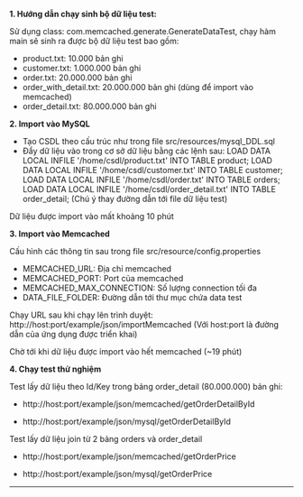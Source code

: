 **1. Hướng dẫn chạy sinh bộ dữ liệu test:**

Sử dụng class: com.memcached.generate.GenerateDataTest, chạy hàm main sẽ sinh ra được bộ dữ liệu test bao gồm:
- product.txt: 10.000 bản ghi
- customer.txt: 1.000.000 bản ghi
- order.txt: 20.000.000 bản ghi
- order_with_detail.txt: 20.000.000 bản ghi (dùng để import vào memcached)
- order_detail.txt: 80.000.000 bản ghi

**2. Import vào MySQL**
- Tạo CSDL theo cấu trúc như trong file src/resources/mysql_DDL.sql
- Đẩy dữ liệu vào trong cơ sở dữ liệu bằng các lệnh sau: 
LOAD DATA LOCAL INFILE '/home/csdl/product.txt' INTO TABLE product;
LOAD DATA LOCAL INFILE '/home/csdl/customer.txt' INTO TABLE customer;
LOAD DATA LOCAL INFILE '/home/csdl/order.txt' INTO TABLE orders;
LOAD DATA LOCAL INFILE '/home/csdl/order_detail.txt' INTO TABLE order_detail;
(Chú ý thay đường dẫn tới file dữ liệu test)

Dữ liệu được import vào mất khoảng 10 phút 

**3. Import vào Memcached**

Cấu hình các thông tin sau trong file src/resource/config.properties
- MEMCACHED_URL: Địa chỉ memcached
- MEMCACHED_PORT: Port của memcached
- MEMCACHED_MAX_CONNECTION: Số lượng connection tối đa
- DATA_FILE_FOLDER: Đường dẫn tới thư mục chứa data test

Chạy URL sau khi chạy lên trình duyệt: http://host:port/example/json/importMemcached
(Với host:port là đường dẫn của ứng dụng được triển khai)

Chờ tới khi dữ liệu được import vào hết memcached (~19 phút)

**4. Chạy test thử nghiệm**

Test lấy dữ liệu theo Id/Key trong bảng order_detail (80.000.000) bản ghi:

- http://host:port/example/json/memcached/getOrderDetailById

- http://host:port/example/json/mysql/getOrderDetailById

Test lấy dữ liệu join từ 2 bảng orders và order_detail

- http://host:port/example/json/memcached/getOrderPrice

- http://host:port/example/json/mysql/getOrderPrice



****
